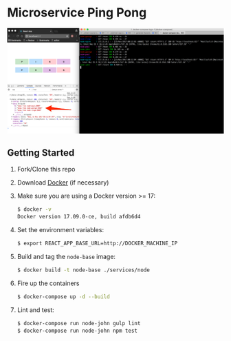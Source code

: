 # Microservice Ping Pong

![](./ping.png)

## Getting Started

1. Fork/Clone this repo

1. Download [Docker](https://docs.docker.com/docker-for-mac/install/) (if necessary)

1. Make sure you are using a Docker version >= 17:

    ```sh
    $ docker -v
    Docker version 17.09.0-ce, build afdb6d4
    ```

1. Set the environment variables:

    ```sh
    $ export REACT_APP_BASE_URL=http://DOCKER_MACHINE_IP
    ```

1. Build and tag the `node-base` image:

    ```sh
    $ docker build -t node-base ./services/node
    ```

1. Fire up the containers

    ```sh
    $ docker-compose up -d --build
    ```

1. Lint and test:

    ```sh
    $ docker-compose run node-john gulp lint
    $ docker-compose run node-john npm test
    ```
